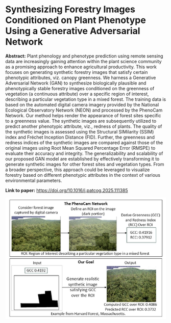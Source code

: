 <h1>Synthesizing Forestry Images Conditioned on Plant Phenotype Using a Generative Adversarial Network</h1>
<b>Abstract:</b> Plant phenology and phenotype prediction using remote sensing data are increasingly gaining attention within the plant science community as a promising approach to enhance agricultural productivity. This work focuses on generating synthetic forestry images that satisfy certain phenotypic attributes, viz. canopy greenness. We harness a Generative Adversarial Network (GAN) to synthesize biologically plausible and phenotypically stable forestry images conditioned on the greenness of vegetation (a continuous attribute) over a specific region of interest, describing a particular vegetation type in a mixed forest. The training data is based on the automated digital camera imagery provided by the National Ecological Observatory Network (NEON) and processed by the PhenoCam Network. Our method helps render the appearance of forest sites specific to a greenness value. The synthetic images are subsequently utilized to predict another phenotypic attribute, viz., redness of plants. The quality of the synthetic images is assessed using the Structural SIMilarity (SSIM) index and Fréchet Inception Distance (FID). Further, the greenness and redness indices of the synthetic images are compared against those of the original images using Root Mean Squared Percentage Error (RMSPE) to evaluate their accuracy and integrity. The generalizability and scalability of our proposed GAN model are established by effectively transforming it to generate synthetic images for other forest sites and vegetation types. From a broader perspective, this approach could be leveraged to visualize forestry based on different phenotypic attributes in the context of various environmental parameters.

<b>Link to paper:</b>  https://doi.org/10.1016/j.patcog.2025.111385

![Image not available.](figures/Goal.jpg)
